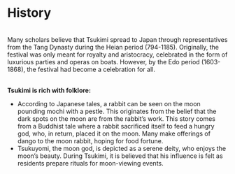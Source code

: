 # History 
\
Many scholars believe that Tsukimi spread to Japan through representatives from the Tang Dynasty during the Heian period (794-1185). Originally, the festival was only meant for royalty and aristocracy, celebrated in the form of luxurious parties and operas on boats. However, by the Edo period (1603-1868), the festival had become a celebration for all. 

\
**Tsukimi is rich with folklore:**
* According to Japanese tales, a rabbit can be seen on the moon pounding mochi with a pestle. This originates from the belief that the dark spots on the moon are from the rabbit’s work. This story comes from a Buddhist tale where a rabbit sacrificed itself to feed a hungry god, who, in return, placed it on the moon. Many make offerings of dango to the moon rabbit, hoping for food fortune.
* Tsukuyomi, the moon god, is depicted as a serene deity, who enjoys the moon’s beauty. During Tsukimi, it is believed that his influence is felt as residents prepare rituals for moon-viewing events. 